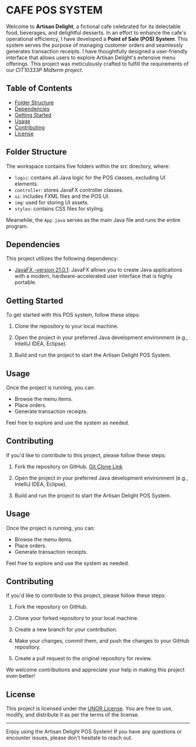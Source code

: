 # CAFE POS SYSTEM

Welcome to **Artisan Delight**, a fictional cafe celebrated for its delectable food, beverages, and delightful desserts. In an effort to enhance the cafe's operational efficiency, I have developed a **Point of Sale (POS) System**. This system serves the purpose of managing customer orders and seamlessly generates transaction receipts. I have thoughtfully designed a user-friendly interface that allows users to explore Artisan Delight's extensive menu offerings. This project was meticulously crafted to fulfill the requirements of our _CIT10333P Midterm project_.

## Table of Contents

- [Folder Structure](#folder-structure)
- [Dependencies](#dependencies)
- [Getting Started](#getting-started)
- [Usage](#usage)
- [Contributing](#contributing)
- [License](#license)

## Folder Structure

The workspace contains five folders within the src directory, where:

- `logic`: contains all Java logic for the POS classes, excluding UI elements.
- `controller`: stores JavaFX controller classes.
- `ui`: includes FXML files and the POS UI.
- `img`: used for storing UI assets.
- `styles`: contains CSS files for styling.

Meanwhile, the `App.java` serves as the main Java file and runs the entire program.

## Dependencies

This project utilizes the following dependency:

- [JavaFX -version 21.0.1](https://openjfx.io/): JavaFX allows you to create Java applications with a modern, hardware-accelerated user interface that is highly portable.

## Getting Started

To get started with this POS system, follow these steps:

1. Clone the repository to your local machine.

2. Open the project in your preferred Java development environment (e.g., IntelliJ IDEA, Eclipse).

3. Build and run the project to start the Artisan Delight POS System.

## Usage

Once the project is running, you can:

- Browse the menu items.
- Place orders.
- Generate transaction receipts.

Feel free to explore and use the system as needed.

## Contributing

If you'd like to contribute to this project, please follow these steps:

1. Fork the repository on GitHub. [Git Clone Link](https://github.com/aaron-kristopher/javafx-cafe-pos.git)

2. Open the project in your preferred Java development environment (e.g., IntelliJ IDEA, Eclipse).

3. Build and run the project to start the Artisan Delight POS System.

## Usage

Once the project is running, you can:

- Browse the menu items.
- Place orders.
- Generate transaction receipts.

Feel free to explore and use the system as needed.

## Contributing

If you'd like to contribute to this project, please follow these steps:

1. Fork the repository on GitHub.

2. Clone your forked repository to your local machine.

3. Create a new branch for your contribution.

4. Make your changes, commit them, and push the changes to your GitHub repository.

5. Create a pull request to the original repository for review.

We welcome contributions and appreciate your help in making this project even better!

## License

This project is licensed under the [UNOR License](LICENSE). You are free to use, modify, and distribute it as per the terms of the license.

---

Enjoy using the Artisan Delight POS System! If you have any questions or encounter issues, please don't hesitate to reach out.
